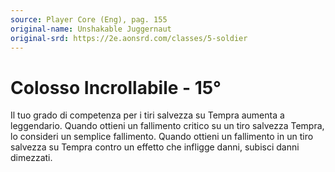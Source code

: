 ```yaml
---
source: Player Core (Eng), pag. 155
original-name: Unshakable Juggernaut
original-srd: https://2e.aonsrd.com/classes/5-soldier
---
```


# Colosso Incrollabile - 15°

Il tuo grado di competenza per i tiri salvezza su Tempra aumenta a leggendario.
Quando ottieni un fallimento critico su un tiro salvezza Tempra, lo consideri un
semplice fallimento. Quando ottieni un fallimento in un tiro salvezza su Tempra
contro un effetto che infligge danni, subisci danni dimezzati.
